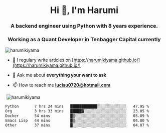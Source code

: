 <h1 align="center">Hi 👋, I'm Harumi</h1>
<h3 align="center">A backend engineer using <b>Python</b> with 8 years experience.</h3>
<h3 align="center">Working as a Quant Developer in <b>Tenbagger Capital</b> currently</h3>

<p align="left"> <img src="https://komarev.com/ghpvc/?username=harumikiyama" alt="harumikiyama" /> </p>


- 📝 I regulary write articles on [https://harumikiyama.github.io/](https://harumikiyama.github.io/)

- 💬 Ask me about **everything your want to ask**

- 📫 How to reach me **lucisu0720@hotmail.com**

<p>&nbsp;<img align="center" src="https://github-readme-stats.vercel.app/api?username=harumikiyama&show_icons=true" alt="harumikiyama" /></p>


<!--START_SECTION:waka-->

```txt
Python       7 hrs 24 mins   ████████████░░░░░░░░░░░░░   47.95 %
Org          3 hrs 33 mins   █████▓░░░░░░░░░░░░░░░░░░░   23.05 %
Docker       54 mins         █▒░░░░░░░░░░░░░░░░░░░░░░░   05.89 %
Emacs Lisp   44 mins         █▒░░░░░░░░░░░░░░░░░░░░░░░   04.80 %
Other        37 mins         █░░░░░░░░░░░░░░░░░░░░░░░░   04.07 %
```

<!--END_SECTION:waka-->
